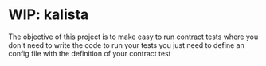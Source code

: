 # WIP: kalista

The objective of this project is to make easy to run contract tests 
where you don't need to write the code to run your tests you just need to define an config file with the definition of your contract test
